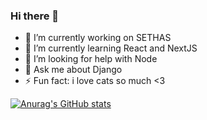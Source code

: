 ### Hi there 👋

- 🔭 I’m currently working on SETHAS
- 🌱 I’m currently learning React and NextJS
- 🤔 I’m looking for help with Node
- 💬 Ask me about Django 
- ⚡ Fun fact: i love cats so much <3 

[![Anurag's GitHub stats](https://github-readme-stats.vercel.app/api?username=lowliet64&show_icons=true&theme=dark)](https://github.com/anuraghazra/github-readme-stats)
